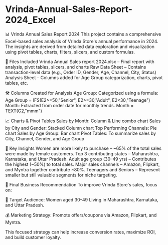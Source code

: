 # Vrinda-Annual-Sales-Report-2024_Excel
📊 Vrinda Annual Sales Report 2024
This project contains a comprehensive Excel-based sales analysis of Vrinda Store's annual performance in 2024. The insights are derived from detailed data exploration and visualization using pivot tables, charts, filters, slicers, and custom formulas.

🧾 Files Included
Vrinda Annual Sales report 2024.xlsx – Final report with analysis, pivot tables, slicers, and charts
Raw Data Sheet – Contains transaction-level data (e.g., Order ID, Gender, Age, Channel, City, Status)
Analysis Sheet – Columns added for Age Group categorization, charts, pivot tables, etc.

🛠️ Columns Created for Analysis
Age Group: Categorized using a formula:
Age Group = IFS(E2>=50,"Senior", E2>=30,"Adult", E2<30,"Teenage")
Month: Extracted from order date for monthly trends.
Month = TEXT(G2,"mmm")

📈 Charts & Pivot Tables
Sales by Month: Column & Line combo chart
Sales by City and Gender: Stacked Column chart
Top Performing Channels: Pie chart
Sales by Age Group: Bar chart
Pivot Tables: To summarize sales by City, Channel, Gender, and Age Group

🧠 Key Insights
Women are more likely to purchase – ~65% of the total sales were made by female customers.
Top 3 contributing states – Maharashtra, Karnataka, and Uttar Pradesh.
Adult age group (30–49 yrs) – Contributes the highest (~50%) to total sales.
Major sales channels – Amazon, Flipkart, and Myntra together contribute ~80%.
Teenagers and Seniors – Represent smaller but still valuable segments for niche targeting.

📌 Final Business Recommendation
To improve Vrinda Store's sales, focus on:

🎯 Target Audience:
Women aged 30–49
Living in Maharashtra, Karnataka, and Uttar Pradesh.

💰 Marketing Strategy:
Promote offers/coupons via Amazon, Flipkart, and Myntra.

This focused strategy can help increase conversion rates, maximize ROI, and build customer loyalty.

